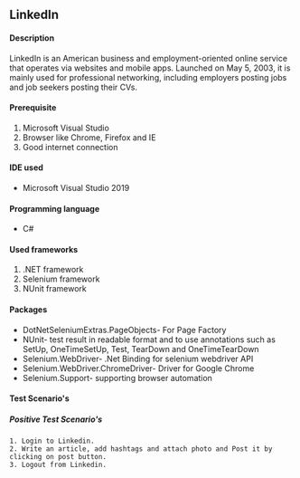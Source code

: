 ## LinkedIn

#### Description
LinkedIn is an American business and employment-oriented online service that operates via websites and mobile apps. Launched on May 5, 2003, 
it is mainly used for professional networking, including employers posting jobs and job seekers posting their CVs.

#### Prerequisite
1. Microsoft Visual Studio
2. Browser like Chrome, Firefox and IE
3. Good internet connection

#### IDE used
* Microsoft Visual Studio 2019

#### Programming language
* C#

#### Used frameworks
1. .NET framework
2. Selenium framework
3. NUnit framework

#### Packages
* DotNetSeleniumExtras.PageObjects- For Page Factory
* NUnit- test result in readable format and to use annotations such as SetUp, OneTimeSetUp, Test, TearDown and OneTimeTearDown
* Selenium.WebDriver- .Net Binding for selenium webdriver API
* Selenium.WebDriver.ChromeDriver- Driver for Google Chrome
* Selenium.Support- supporting browser automation

#### Test Scenario's
  ##### Positive Test Scenario's
    1. Login to Linkedin.
    2. Write an article, add hashtags and attach photo and Post it by clicking on post button.
    3. Logout from Linkedin.
